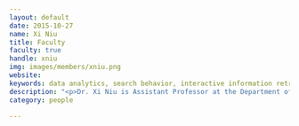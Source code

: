 ```yaml
---
layout: default
date: 2015-10-27
name: Xi Niu
title: Faculty
faculty: true
handle: xniu
img: images/members/xniu.png
website: 
keywords: data analytics, search behavior, interactive information retrieval, serendipity, recommender systems
description: "<p>Dr. Xi Niu is Assistant Professor at the Department of Software and Information Systems. Before joining UNC Charlotte in 2015, Dr. Niu was an assistant professor at the School of Informatics and Computing at Indiana University (Indianapolis Campus).</p><p>Dr. Niu's research is in the intersection of data analytics, search behavior, interactive information retrieval.  Her recent projects include text mining for serendipitous recommendation, transaction log analysis of e-commerce websites, analyzing user-generated contents.  She has substantial experience in analyzing online user behavior to generate insights about user experience.  Her specialties include:</p><ul><li>Quantitative analysis of large-scale user behavior data</li><li>Transaction log analysis</li><li>Triangulation of quantitative and qualitative methods</li><li>Interactive information retrieval</li><li>She has published many refereed research papers in top journals and conferences. She has won several awards and grants from different sources.</li></ul>"
category: people

---
```


